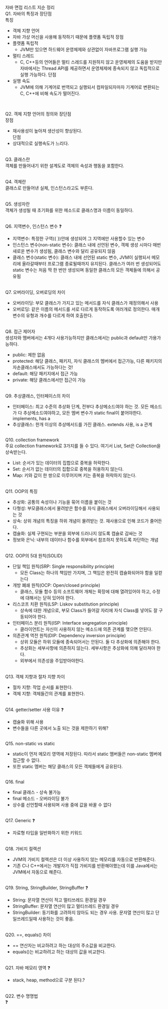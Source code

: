 자바 면접 리스트 지순 정리 <br>
Q1. 자바의 특징과 장단점 <br>
특징 <br>
- 객체 지향 언어
- 자바 가상 머신을 사용해 동작하기 때문에 플랫폼 독립적
장점 <br>
- 플랫폼 독립적
  - JVM만 있으면 하드웨어 운영체제와 상관없이 자바프로그램 실행 가능
- 멀티 스레드
  - C, C++등의 언어들은 멀티 스레드를 지원하지 않고 운영체제의 도움을 받지만 자바에서는 Thread API를 제공하면서 운영체제에 종속되지 않고 독립적으로 실행 가능하다.
단점 <br>
- 실행 속도
  - JVM에 의해 기계어로 번역되고 실행되서 컴파일되자마자 기계어로 변환되는 C, C++에 비해 속도가 떨어진다.
<br>

Q2. 객체 지향 언어의 정의와 장단점 <br>
장점 <br>
  * 재사용성이 높아져 생산성이 향상된다.<br>
단점 <br>
  * 상대적으로 실행속도가 느리다. 
  <br><br>

Q3. 클래스란 <br>
  객체를 만들어내기 위한 설계도로 객체의 속성과 행동을 포함한다. 
  <br><br>
 
Q4. 객체란 <br>
  클래스로 만들어낸 실체, 인스턴스라고도 부른다. 
  <br><br>

Q5. 생성자란 <br>
  객체가 생성될 때 초기화를 위한 메소드로 클래스명과 이름이 동일하다. 
  <br><br>

Q6. 지역변수, 인스턴스 변수 ❓ <br>
  * 지역변수: 특정한 구역({ })안에 생성되어 그 지역에만 사용할수 있는 변수
  * 인스턴스 변수(non-static 변수): 클래스 내에 선언된 변수, 객체 생성 시마다 매번 새로운 변수가 생성됨, 클래스 변수와 달리 공유되지 않음
  * 클래스 변수(static 변수): 클래스 내에 선언된 static 변수, JVM이 실행되서 메모리에 올라갈때부터 프로그램 종료될때까지 유지된다. 클래스가 여러 번 생성되어도 static 변수는 처음 딱 한 번만 생성되며 동일한 클래스의 모든 객체들에 의해서 공유됨
  <br><br>

Q7. 오버라이딩, 오버로딩의 차이 <br>
  * 오버라이딩: 부모 클래스가 가지고 있는 메서드를 자식 클래스가 재정의해서 사용
  * 오버로딩: 같은 이름의 메서드를 서로 다르게 동작하도록 여러개로 정의한다. 매개 변수의 유형과 개수를 다르게 하여 호출한다. <br><br>

Q8. 접근 제어자 <br>
  생성자와 멤버에서는 4개다 사용가능하지만 클래스에서는 public과 default만 가용가능하다.
  * public: 제한 없음
  * protected: 해당 클래스, 패키지, 자식 클래스의 멤버에서 접근가능, 다른 패키지의 자손클래스에서도 가능하다는 것!
  * default: 해당 패키지에서 접근 가능
  * private: 해당 클래스에서만 접근이 가능
  <br><br>

Q9. 추상클래스, 인터페이스의 차이 <br>
  * 인터페이스: 최고 수준의 추상화 단계, 전부다 추상메소드여야 하는 것. 모든 메소드가 다 추상메소드여야하고, 모든 멤버 변수가 static final이 붙어야한다. implements, has a
  * 추상클래스: 한개 이상의 추상메서드를 가진 클래스. extends 사용, is a 관계
  <br><br>

Q10. collection framework <br>
주요 collection framework로 3가지를 들 수 있다. 여기서 List, Set은 Collection을 상속받는다.  <br>
  * List: 순서가 있는 데이터의 집합으로 중복을 허락한다.
  * Set: 순서가 없는 데이터의 집합으로 중복을 허용하지 않는다.
  * Map: 키와 값이 한 쌍으로 이루어지며 키는 중복을 허락하지 않는다. 
  <br><br>

Q11. OOP의 특징 <br>
  * 추상화: 공통의 속성이나 기능을 묶어 이름을 붙이는 것
  * 다형성: 부모클래스에서 물려받은 함수를 자식 클래스에서 오버라이딩해서 사용되는 것
  * 상속: 상위 개념의 특징을 하위 개념이 물려받는 것. 재사용으로 인해 코드가 줄어든다.
  * 캡슐화: 실제 구현되는 부분을 외부에 드러나지 않도록 캡슐로 감싸는 것
  * 정보와 은닉: 내부의 데이터나 함수를 외부에서 참조하지 못하도록 차단하는 개념
  <br><br>

Q12. OOP의 5대 원칙(SOLID) <br>
  * 단일 책임 원칙(SRP: Single responsibility principle)
    * 모든 Class는 하나의 책임만 가지며, 그 책임은 완전히 캡슐화되어야 함을 일컫는다
  * 개방 폐쇄 원칙(OCP: Open/closed principle)
    * 클래스, 모듈 함수 등의 소프트웨어 개체는 확장에 대해 열려있어야 하고, 수정에 대해서는 닫혀 있어야 한다.
  * 리스코프 치환 원칙(LSP: Liskov substitution principle)
    * 상속에 대한 개념으로, 부모 Class가 들어갈 자리에 자식 Class를 넣어도 잘 구동되어야 한다.
  * 인터페이스 분리 원칙(ISP: Interface segregation principle)
    * 클라이언트는 자신이 사용하지 않는 메소드에 의존 관계를 맺으면 안된다.
  * 의존관계 역전 원칙(DIP: Dependency inversion principle)
    * 상위 모듈은 하위 모듈에 종속되어서는 안된다. 둘 다 추상화에 의존해야 한다.
    * 추상화는 세부사항에 의존하지 않는다. 세부사항은 추상화에 의해 달라져야 한다.
    * 외부에서 의존성을 주입받아야한다.
  <br><br>

Q13. 객체 지향과 절차 지향 차이 <br>
  * 절차 지향: 작업 순서를 표현한다.
  * 객체 지향: 객체들간의 관계를 표현한다. <br><br>

Q14. getter/setter 사용 이유 ❓ <br>
  * 캡슐화 위해 사용
  * 변수들을 다른 곳에서 노출 되는 것을 제한하기 위해? <br><br>

Q15. non-static vs static <br>
  * static이 먼저 메모리 영역에 저장된다. 따라서 static 멤버들은 non-static 멤버에 접근할 수 없다. 
  * 또한 static 멤버는 해당 클래스의 모든 객체들에게 공유된다. <br><br>

Q16. final <br>
  * final 클래스 - 상속 불가능
  * final 메소드 - 오버라이딩 불가
  * 상수를 선언할때 사용되며 사용 중에 값을 바꿀 수 없다 <br><br>

Q17. Generic ❓ <br>
  * 자료형 타입을 일반화하기 위한 키워드
  <br><br>

Q18. 가비지 컬렉션 <br>
  * JVM의 가비지 컬렉션은 더 이상 사용하지 않는 메모리를 자동으로 반환해준다. 
  * 기존 C나 C++에서는 개발자가 직접 가비지를 반환해야했는데 이를 Java에서는 JVM에서 자동으로 해준다. 
  <br><br>

Q19. String, StringBuilder, StringBuffer ❓ <br>
  * String: 문자열 연산이 적고 멀티쓰레드 환경일 경우
  * StringBuffer: 문자열 연산이 많고 멀티쓰레드 환경일 경우
  * StringBuilder: 동기화를 고려하지 않아도 되는 경우 사용. 문자열 연산이 많고 단일쓰레드일때 사용하는 것이 좋음.
<br><br>
  
Q20. ==, equals() 차이 <br>
  * == 연산자는 비교하려고 하는 대상의 주소값을 비교한다.
  * equals()는 비교하려고 하는 대상의 값을 비교한다. 
  <br><br>
  
Q21. 자바 메모리 영역 ❓ <br>
  * stack, heap, method으로 구분 된다.?<br><br>

Q22. 변수 명명법 <br>
  ❓
